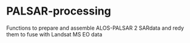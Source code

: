 # PALSAR-processing
Functions to prepare and assemble ALOS-PALSAR 2 SARdata and redy them to fuse with Landsat MS EO data
